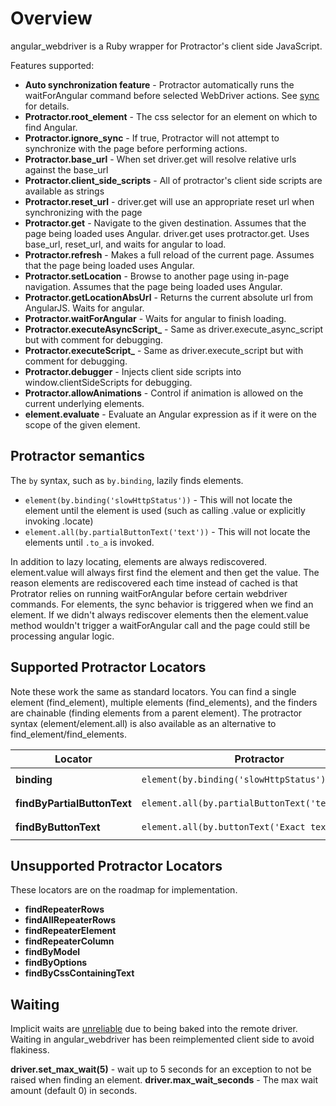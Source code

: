 # Overview

angular_webdriver is a Ruby wrapper for Protractor's client side JavaScript.

Features supported:

- **Auto synchronization feature** - Protractor automatically 
  runs the waitForAngular command before selected WebDriver actions.
  See [sync](sync.md) for details.
- **Protractor.root_element** -  The css selector for an element on which to find Angular.
- **Protractor.ignore_sync** - If true, Protractor will not attempt to synchronize with
  the page before performing actions.
- **Protractor.base_url** - When set driver.get will resolve relative urls
  against the base_url
- **Protractor.client_side_scripts** - All of protractor's client side scripts
  are available as strings
- **Protractor.reset_url** - driver.get will use an appropriate reset url when 
  synchronizing with the page
- **Protractor.get** - Navigate to the given destination. Assumes that the page
  being loaded uses Angular. driver.get uses protractor.get. Uses base_url,
  reset_url, and waits for angular to load.
- **Protractor.refresh** - Makes a full reload of the current page. Assumes
  that the page being loaded uses Angular.
- **Protractor.setLocation** - Browse to another page using in-page navigation.
  Assumes that the page being loaded uses Angular.
- **Protractor.getLocationAbsUrl** - Returns the current absolute url from
  AngularJS. Waits for angular.
- **Protractor.waitForAngular** - Waits for angular to finish loading.
- **Protractor.executeAsyncScript_** - Same as driver.execute_async_script
  but with comment for debugging.
- **Protractor.executeScript_** - Same as driver.execute_script but with
  comment for debugging.
- **Protractor.debugger** - Injects client side scripts into 
  window.clientSideScripts for debugging.
- **Protractor.allowAnimations** - Control if animation is allowed on
  the current underlying elements.
- **element.evaluate** - Evaluate an Angular expression as if it were on the scope
  of the given element.

## Protractor semantics
  
The `by` syntax, such as `by.binding`, lazily finds elements.
 
- `element(by.binding('slowHttpStatus'))` - This will not locate the element until
the element is used (such as calling .value or explicitly invoking .locate)
- `element.all(by.partialButtonText('text'))` - This will not locate the elements
until `.to_a` is invoked.

In addition to lazy locating, elements are always rediscovered. element.value
will always first find the element and then get the value. The reason elements
are rediscovered each time instead of cached is that Protrator relies on running
waitForAngular before certain webdriver commands. For elements, the sync behavior
is triggered when we find an element. If we didn't always rediscover elements then
the element.value method wouldn't trigger a waitForAngular call and the page 
could still be processing angular logic.
  
## Supported Protractor Locators
 
Note these work the same as standard locators.
You can find a single element (find_element), multiple elements (find_elements),
and the finders are chainable (finding elements from a parent element). The protractor syntax
(element/element.all) is also available as an alternative to find_element/find_elements.

Locator                     | Protractor                                       | WebDriver
                        --- |                                              --- | ---
**binding**                 | `element(by.binding('slowHttpStatus')).locate`   | `driver.find_element(:binding, 'slowHttpStatus')`  
**findByPartialButtonText** | `element.all(by.partialButtonText('text')).to_a` | `driver.find_elements(:findByPartialButtonText, 'slowHttpStatus')`
**findByButtonText**        | `element.all(by.buttonText('Exact text')).to_a`  | `driver.find_elements(:buttonText, 'Exact text')`

## Unsupported Protractor Locators

These locators are on the roadmap for implementation.

- **findRepeaterRows**
- **findAllRepeaterRows**
- **findRepeaterElement**
- **findRepeaterColumn**
- **findByModel**
- **findByOptions**
- **findByCssContainingText**

## Waiting

Implicit waits are [unreliable](http://stackoverflow.com/questions/15164742/combining-implicit-wait-and-explicit-wait-together-results-in-unexpected-wait-ti#answer-15174978)
due to being baked into the remote driver. Waiting in angular_webdriver has been
reimplemented client side to avoid flakiness.
 
**driver.set_max_wait(5)** - wait up to 5 seconds for an exception to not be raised
                         when finding an element.
**driver.max_wait_seconds** - The max wait amount (default 0) in seconds.
